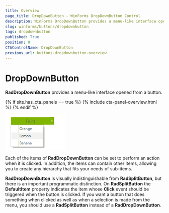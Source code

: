 ```yaml
---
title: Overview
page_title: DropDownButton - WinForms DropDownButton Control
description: WinForms DropDownButton provides a menu-like interface open from a button. Each of the items of RadDropDownButton can be set to perform an action when clicked.
slug: winforms/buttons/dropdownbutton
tags: dropdownbutton
published: True
position: 0
CTAControlName: DropDownButton
previous_url: buttons-dropdownbutton-overview
---
```


# DropDownButton

__RadDropDownButton__ provides a menu-like interface opened from a button.

{% if site.has_cta_panels == true %}
{% include cta-panel-overview.html %}
{% endif %}

![buttons-dropdownbutton-overview 001](images/buttons-dropdownbutton-overview001.png)

Each of the items of __RadDropDownButton__ can be set to perform an action when it is clicked. In addition, the items can contain other items, allowing you to create any hierarchy that fits your needs of sub-items. 

__RadDropDownButton__ is visually indistinguishable from __RadSplitButton__, but there is an important programmatic distinction. On __RadSplitButton__ the __DefaultItem__ property indicates the item whose __Click__ event should be triggered when the button is clicked. If you want a button that does something when clicked as well as when a selection is made from the menu, you should use a __RadSplitButton__ instead of a __RadDropDownButton__.
